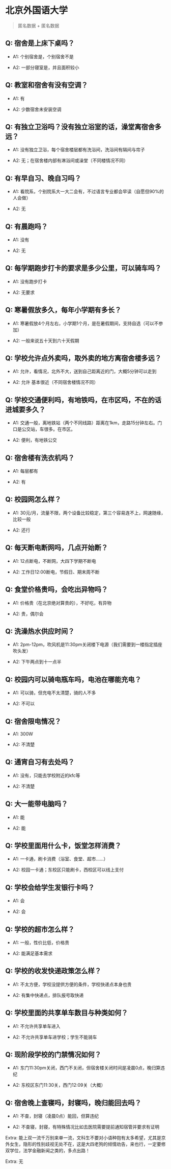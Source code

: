 # 北京外国语大学

> 匿名数据 + 匿名数据

## Q: 宿舍是上床下桌吗？

- A1: 个别宿舍是，个别宿舍不是

- A2: 一部分寝室是，并且面积较小

## Q: 教室和宿舍有没有空调？

- A1: 有

- A2: 少数宿舍未安装空调

## Q: 有独立卫浴吗？没有独立浴室的话，澡堂离宿舍多远？

- A1: 没有独立卫浴，每个宿舍楼层都有洗浴间，洗浴间有隔间与帘子

- A2: 无；在宿舍楼内部有淋浴间或澡堂（不同楼情况不同）

## Q: 有早自习、晚自习吗？

- A1: 看院系，个别院系大一大二会有，不过语言专业都会早读（自愿但90%的人会做）

- A2: 无

## Q: 有晨跑吗？

- A1: 没有

- A2: 无

## Q: 每学期跑步打卡的要求是多少公里，可以骑车吗？

- A1: 没有跑步打卡

- A2: 无要求

## Q: 寒暑假放多久，每年小学期有多长？

- A1: 寒暑假放4个月左右，小学期1个月，是在暑假期间，支持自选（可以不参加）

- A2: 一般来说五十天到六十天假期

## Q: 学校允许点外卖吗，取外卖的地方离宿舍楼多远？

- A1: 允许，看情况，北外不大，送到自己距离近的门，大概5分钟可以走到

- A2: 允许 基本很近（不同宿舍楼情况不同）

## Q: 学校交通便利吗，有地铁吗，在市区吗，不在的话进城要多久？

- A1: 交通一般，离地铁站（两个不同线路）距离在1km，走路15分钟左右。门口是公交站，车很多。在市区。

- A2: 便利，有地铁公交

## Q: 宿舍楼有洗衣机吗？

- A1: 每层都有

- A2: 有

## Q: 校园网怎么样？

- A1: 30元/月，流量不限，两个设备比较稳定，第三个容易连不上，网速随缘，比较一般

- A2: 还行

## Q: 每天断电断网吗，几点开始断？

- A1: 12点断电，不断网，大四下学期不断电

- A2: 工作日12:00断电，节假日、期末周不断

## Q: 食堂价格贵吗，会吃出异物吗？

- A1: 价格贵（在北京绝对算贵的），不好吃，有异物

- A2: 贵，偶尔会

## Q: 洗澡热水供应时间？

- A1: 2pm-12pm，吹风机是11:30pm关闭楼下电源（我们需要到一楼指定插座吹头发）

- A2: 下午两点到十一点半

## Q: 校园内可以骑电瓶车吗，电池在哪能充电？

- A1: 可以骑，但充电不太清楚，骑的人不多

- A2: 不可以

## Q: 宿舍限电情况？

- A1: 300W

- A2: 不清楚

## Q: 通宵自习有去处吗？

- A1: 没有，只能去学校附近的kfc等

- A2: 不清楚

## Q: 大一能带电脑吗？

- A1: 能

- A2: 能

## Q: 学校里面用什么卡，饭堂怎样消费？

- A1: 一卡通，刷卡消费（浴室、食堂、超市……）

- A2: 校园一卡通；东校区只能刷卡，西校区可以线上支付

## Q: 学校会给学生发银行卡吗？

- A1: 会

- A2: 会

## Q: 学校的超市怎么样？

- A1: 一般，性价比低，价格贵

- A2: 能满足基本需求

## Q: 学校的收发快递政策怎么样？

- A1: 不太方便，学校没提供方便的条件，学校快递点本身也贵

- A2: 有集中快递点，排队报号取快递

## Q: 学校里面的共享单车数目与种类如何？

- A1: 不允许共享单车进入

- A2: 不允许共享单车进学校；学生不能骑车

## Q: 现阶段学校的门禁情况如何？

- A1: 东门11:30pm关闭，西门不关闭，但宿舍楼关闭时间是凌晨0点，晚归算违纪

- A2: 东校区东门11:30关，西门12:09关（大概）

## Q: 宿舍晚上查寝吗，封寝吗，晚归能回去吗？

- A1: 不查，封寝（凌晨0点）能回，但算违纪

- A2: 不查寝，封寝，有特殊情况比如去医院需要提前通知宿管并要求有证明

Extra: 能上双一流千万别来单一流，文科生不要对小语种抱有太多希望，尤其是京外女生，隐形的性别歧视无处不在，这是大四老狗的倾情劝告，来也行，一定要修双学位，法学金融新闻之类的，多点出路！

Extra: 无